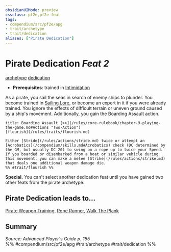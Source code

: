 ```yaml
---
obsidianUIMode: preview
cssclass: pf2e,pf2e-feat
tags:
- compendium/src/pf2e/apg
- trait/archetype
- trait/dedication
aliases: ["Pirate Dedication"]
---
```

# Pirate Dedication  *Feat 2*  
[archetype](/rules/traits/archetype.md)  [dedication](/rules/traits/dedication.md)  

- **Prerequisites**: trained in [Intimidation](/compendium/skills.md#Intimidation)

As a pirate, you sail the seas in search of enemy ships to plunder. You become trained in [Sailing Lore](/compendium/skills.md#Lore), or become an expert in it if you were already trained. You ignore the effects of difficult terrain or uneven ground caused by a ship's movement. Additionally, you gain the Boarding Assault action.

```ad-embed-ability
title: Boarding Assault [>>](/rules/core-rulebook/chapter-9-playing-the-game.md#Actions "Two-Action")
[flourish](/rules/traits/flourish.md)  

Either [Stride](/rules/actions/stride.md) twice or attempt an [Acrobatics](/compendium/skills.md#Acrobatics) check (DC determined by the GM, but usually DC 20) to swing on a rope up to twice your Speed. If you boarded or disembarked from a boat or similar vehicle during this movement, you can make a melee [Strike](/rules/actions/strike.md) that deals one additional weapon damage die.  
%% #trait/flourish %%
```

**Special.** You can't select another dedication feat until you have gained two other feats from the pirate archetype.

## Pirate Dedication leads to...

[Pirate Weapon Training](/compendium/feats/pirate-weapon-training-apg.md), [Rope Runner](/compendium/feats/rope-runner-apg.md), [Walk The Plank](/compendium/feats/walk-the-plank-apg.md)

## Summary

*Source: Advanced Player's Guide p. 185*  
%% #compendium/src/pf2e/apg #trait/archetype #trait/dedication %%